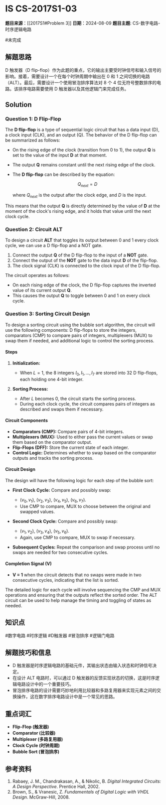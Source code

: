 # IS CS-2017S1-03

**题目来源**：[[2017S1#Problem 3]]
**日期**：2024-08-09
**题目主题**: CS-数字电路-时序逻辑电路

#未完成

## 解题思路

D 触发器（D flip-flop）作为此题的重点，它的输出主要受时钟信号和输入信号的影响。接着，需要设计一个在每个时钟周期中输出在 0 和 1 之间切换的电路（ALT）。最后，需要设计一个使用冒泡排序算法对 8 个 4 位无符号整数排序的电路。该排序电路需要使用 D 触发器以及其他逻辑门来完成任务。

## Solution

### Question 1: D Flip-Flop

The **D flip-flop** is a type of sequential logic circuit that has a data input (D), a clock input (CLK), and an output (Q). The behavior of the D flip-flop can be summarized as follows:

- On the rising edge of the clock (transition from 0 to 1), the output **Q** is set to the value of the input **D** at that moment.
- The output **Q** remains constant until the next rising edge of the clock.
- The **D flip-flop** can be described by the equation:

  $$
  Q_{next} = D
  $$

  where $Q_{next}$ is the output after the clock edge, and $D$ is the input.

This means that the output **Q** is directly determined by the value of **D** at the moment of the clock's rising edge, and it holds that value until the next clock cycle.

### Question 2: Circuit ALT

To design a circuit **ALT** that toggles its output between 0 and 1 every clock cycle, we can use a D flip-flop and a NOT gate.

1. Connect the output **Q** of the D flip-flop to the input of a **NOT** gate.
2. Connect the output of the **NOT** gate to the data input **D** of the flip-flop.
3. The clock signal (CLK) is connected to the clock input of the D flip-flop.

The circuit operates as follows:

- On each rising edge of the clock, the D flip-flop captures the inverted value of its current output **Q**.
- This causes the output **Q** to toggle between 0 and 1 on every clock cycle.

### Question 3: Sorting Circuit Design

To design a sorting circuit using the bubble sort algorithm, the circuit will use the following components: D flip-flops to store the integers, comparators (CMP) to compare pairs of integers, multiplexers (MUX) to swap them if needed, and additional logic to control the sorting process.

#### Steps

1. **Initialization:**
   - When $L = 1$, the 8 integers $I_0, I_1, \ldots, I_7$ are stored into 32 D flip-flops, each holding one 4-bit integer.

2. **Sorting Process:**
   - After $L$ becomes 0, the circuit starts the sorting process.
   - During each clock cycle, the circuit compares pairs of integers as described and swaps them if necessary.

#### Circuit Components

- **Comparators (CMP):** Compare pairs of 4-bit integers.
- **Multiplexers (MUX):** Used to either pass the current values or swap them based on the comparator output.
- **Flip-Flops (DFF):** Store the current state of each integer.
- **Control Logic:** Determines whether to swap based on the comparator outputs and tracks the sorting process.

#### Circuit Design

The design will have the following logic for each step of the bubble sort:

- **First Clock Cycle:** Compare and possibly swap:
  - $(v_0, v_1)$, $(v_2, v_3)$, $(v_4, v_5)$, $(v_6, v_7)$.
  - Use CMP to compare, MUX to choose between the original and swapped values.

- **Second Clock Cycle:** Compare and possibly swap:
  - $(v_1, v_2)$, $(v_3, v_4)$, $(v_5, v_6)$.
  - Again, use CMP to compare, MUX to swap if necessary.

- **Subsequent Cycles:** Repeat the comparison and swap process until no swaps are needed for two consecutive cycles.

#### Completion Signal (V)

- **V = 1** when the circuit detects that no swaps were made in two consecutive cycles, indicating that the list is sorted.

The detailed logic for each cycle will involve sequencing the CMP and MUX operations and ensuring that the outputs reflect the sorted order. The ALT circuit can be used to help manage the timing and toggling of states as needed.

## 知识点

#数字电路 #时序逻辑 #D触发器 #冒泡排序 #逻辑门电路

## 解题技巧和信息

- D 触发器是时序逻辑电路的基础元件，其输出状态由输入状态和时钟信号决定。
- 在设计 ALT 电路时，可以通过 D 触发器的反馈实现状态的切换，这是时序逻辑电路设计中的一个重要技巧。
- 冒泡排序电路的设计需要巧妙地利用比较器和多路复用器来实现元素之间的交换操作，这在数字排序电路设计中是一个常见的思路。

## 重点词汇

- **Flip-Flop (触发器)**
- **Comparator (比较器)**
- **Multiplexer (多路复用器)**
- **Clock Cycle (时钟周期)**
- **Bubble Sort (冒泡排序)**

## 参考资料

1. Rabaey, J. M., Chandrakasan, A., & Nikolic, B. *Digital Integrated Circuits: A Design Perspective*. Prentice Hall, 2002.
2. Brown, S., & Vranesic, Z. *Fundamentals of Digital Logic with VHDL Design*. McGraw-Hill, 2008.
